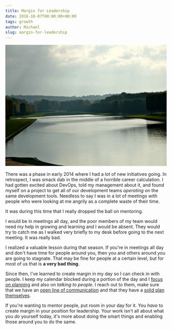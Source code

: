 ```yaml
---
title: Margin for Leadership
date: 2016-10-07T00:00:00+00:00
tags: growth
author: Michael
slug: margin-for-leadership
---
```

<div class="full-width">
  <img src="/images/feature-margin-for-leadership.jpg" alt="Margin for Leadership" />
</div>

There was a phase in early 2014 where I had a *lot* of new initiatives going. In retrospect, I was smack dab in the middle of a horrible career calculation. I had gotten excited about DevOps, told my management about it, and found myself on a project to get all of our development teams _operating_ on the same development tools. Needless to say I was in a lot of meetings with people who were looking at me angrily as a complete waste of their time.

It was during this time that I really dropped the ball on mentoring.

I would be in meetings all day, and the poor members of my team would need my help in growing and learning and I would be absent. They would try to catch me as I walked very briefly to my desk before going to the next meeting. It was really bad.

I realized a valuable lesson during that season. If you're in meetings all day and don't have time for people around you, then you and others around you are going to stagnate. That may be fine for people at a certain level, but for most of us that is **a very bad thing**.

Since then, I've learned to create margin in my day so I can check in with people. I keep my calendar blocked during a portion of the day and I [focus on planning](/planning-vs-execution) and also on _talking to people_. I reach out to them, make sure that we have an [open line of communication](/exposing-the-unknown/) and that they have a [solid plan themselves](/internalizing-the-plan/).

If you're wanting to mentor people, put room in your day for it. You _have_ to create margin in your position for leadership. Your work isn't all about what you _do_ yourself today, it's more about doing the smart things and enabling those around you to do the same.